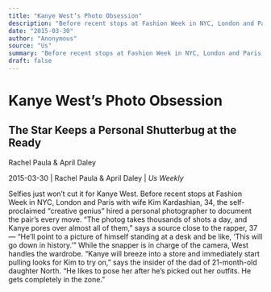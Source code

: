 ```yaml
---
title: "Kanye West’s Photo Obsession"
description: "Before recent stops at Fashion Week in NYC, London and Paris with wife Kim Kardashian, 34, the self-proclaimed “creative genius” hired a personal photographer to document the pair’s every move. “The p..."
date: "2015-03-30"
author: "Anonymous"
source: "Us"
summary: "Before recent stops at Fashion Week in NYC, London and Paris with wife Kim Kardashian, 34, the self-proclaimed “creative genius” hired a personal photographer to document the pair’s every move. “The photog takes thousands of shots a day, and Kanye pores over almost all of them,” says a source close to the rapper, 37 — “He’ll point to a picture of himself standing at a desk and be like, ‘This will go down in history.’” While the snapper is"
draft: false
---
```


# Kanye West’s Photo Obsession

## The Star Keeps a Personal Shutterbug at the Ready

Rachel Paula & April Daley

2015-03-30 | Rachel Paula & April Daley | *Us Weekly* 

Selfies just won’t cut it for Kanye West. Before recent stops at Fashion Week in NYC, London and Paris with wife Kim Kardashian, 34, the self-proclaimed “creative genius” hired a personal photographer to document the pair’s every move. “The photog takes thousands of shots a day, and Kanye pores over almost all of them,” says a source close to the rapper, 37 — “He’ll point to a picture of himself standing at a desk and be like, ‘This will go down in history.’” While the snapper is in charge of the camera, West handles the wardrobe. “Kanye will breeze into a store and immediately start pulling looks for Kim to try on,” says the insider of the dad of 21-month-old daughter North. “He likes to pose her after he’s picked out her outfits. He gets completely in the zone.”

